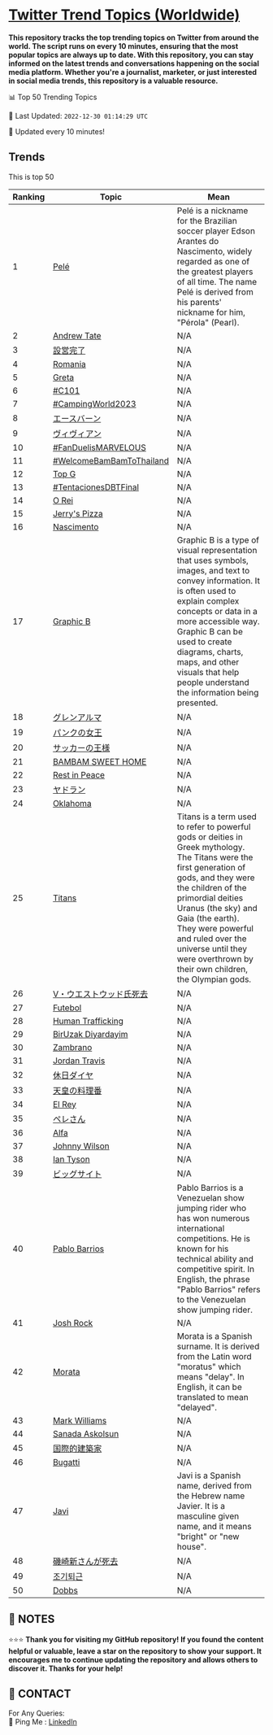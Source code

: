 [Twitter Trend Topics (Worldwide)](https://github.com/ErcinDedeoglu/Twitter-Trend-Topics)
==========

**This repository tracks the top trending topics on Twitter from around the world. 
The script runs on every 10 minutes, ensuring that the most popular topics are always up to date. 
With this repository, you can stay informed on the latest trends and conversations happening on the social media platform. 
Whether you're a journalist, marketer, or just interested in social media trends, this repository is a valuable resource.**


📊 Top 50 Trending Topics

📆 Last Updated: `2022-12-30 01:14:29 UTC`

🔧 Updated every 10 minutes!


## Trends

This is top 50

| Ranking | Topic | Mean |
| ------- | ------------ | ------------ |
| 1 | [Pelé](http://twitter.com/search?q=Pel%c3%a9) | Pelé is a nickname for the Brazilian soccer player Edson Arantes do Nascimento, widely regarded as one of the greatest players of all time. The name Pelé is derived from his parents' nickname for him, "Pérola" (Pearl). |
| 2 | [Andrew Tate](http://twitter.com/search?q=Andrew+Tate) | N/A |
| 3 | [設営完了](http://twitter.com/search?q=%e8%a8%ad%e5%96%b6%e5%ae%8c%e4%ba%86) | N/A |
| 4 | [Romania](http://twitter.com/search?q=Romania) | N/A |
| 5 | [Greta](http://twitter.com/search?q=Greta) | N/A |
| 6 | [#C101](http://twitter.com/search?q=%23C101) | N/A |
| 7 | [#CampingWorld2023](http://twitter.com/search?q=%23CampingWorld2023) | N/A |
| 8 | [エースバーン](http://twitter.com/search?q=%e3%82%a8%e3%83%bc%e3%82%b9%e3%83%90%e3%83%bc%e3%83%b3) | N/A |
| 9 | [ヴィヴィアン](http://twitter.com/search?q=%e3%83%b4%e3%82%a3%e3%83%b4%e3%82%a3%e3%82%a2%e3%83%b3) | N/A |
| 10 | [#FanDuelisMARVELOUS](http://twitter.com/search?q=%23FanDuelisMARVELOUS) | N/A |
| 11 | [#WelcomeBamBamToThailand](http://twitter.com/search?q=%23WelcomeBamBamToThailand) | N/A |
| 12 | [Top G](http://twitter.com/search?q=Top+G) | N/A |
| 13 | [#TentacionesDBTFinal](http://twitter.com/search?q=%23TentacionesDBTFinal) | N/A |
| 14 | [O Rei](http://twitter.com/search?q=O+Rei) | N/A |
| 15 | [Jerry's Pizza](http://twitter.com/search?q=Jerry%27s+Pizza) | N/A |
| 16 | [Nascimento](http://twitter.com/search?q=Nascimento) | N/A |
| 17 | [Graphic B](http://twitter.com/search?q=Graphic+B) | Graphic B is a type of visual representation that uses symbols, images, and text to convey information. It is often used to explain complex concepts or data in a more accessible way. Graphic B can be used to create diagrams, charts, maps, and other visuals that help people understand the information being presented. |
| 18 | [グレンアルマ](http://twitter.com/search?q=%e3%82%b0%e3%83%ac%e3%83%b3%e3%82%a2%e3%83%ab%e3%83%9e) | N/A |
| 19 | [パンクの女王](http://twitter.com/search?q=%e3%83%91%e3%83%b3%e3%82%af%e3%81%ae%e5%a5%b3%e7%8e%8b) | N/A |
| 20 | [サッカーの王様](http://twitter.com/search?q=%e3%82%b5%e3%83%83%e3%82%ab%e3%83%bc%e3%81%ae%e7%8e%8b%e6%a7%98) | N/A |
| 21 | [BAMBAM SWEET HOME](http://twitter.com/search?q=BAMBAM+SWEET+HOME) | N/A |
| 22 | [Rest in Peace](http://twitter.com/search?q=Rest+in+Peace) | N/A |
| 23 | [ヤドラン](http://twitter.com/search?q=%e3%83%a4%e3%83%89%e3%83%a9%e3%83%b3) | N/A |
| 24 | [Oklahoma](http://twitter.com/search?q=Oklahoma) | N/A |
| 25 | [Titans](http://twitter.com/search?q=Titans) | Titans is a term used to refer to powerful gods or deities in Greek mythology. The Titans were the first generation of gods, and they were the children of the primordial deities Uranus (the sky) and Gaia (the earth). They were powerful and ruled over the universe until they were overthrown by their own children, the Olympian gods. |
| 26 | [V・ウエストウッド氏死去](http://twitter.com/search?q=V%e3%83%bb%e3%82%a6%e3%82%a8%e3%82%b9%e3%83%88%e3%82%a6%e3%83%83%e3%83%89%e6%b0%8f%e6%ad%bb%e5%8e%bb) | N/A |
| 27 | [Futebol](http://twitter.com/search?q=Futebol) | N/A |
| 28 | [Human Trafficking](http://twitter.com/search?q=Human+Trafficking) | N/A |
| 29 | [BirUzak Diyardayim](http://twitter.com/search?q=BirUzak+Diyardayim) | N/A |
| 30 | [Zambrano](http://twitter.com/search?q=Zambrano) | N/A |
| 31 | [Jordan Travis](http://twitter.com/search?q=Jordan+Travis) | N/A |
| 32 | [休日ダイヤ](http://twitter.com/search?q=%e4%bc%91%e6%97%a5%e3%83%80%e3%82%a4%e3%83%a4) | N/A |
| 33 | [天皇の料理番](http://twitter.com/search?q=%e5%a4%a9%e7%9a%87%e3%81%ae%e6%96%99%e7%90%86%e7%95%aa) | N/A |
| 34 | [El Rey](http://twitter.com/search?q=El+Rey) | N/A |
| 35 | [ペレさん](http://twitter.com/search?q=%e3%83%9a%e3%83%ac%e3%81%95%e3%82%93) | N/A |
| 36 | [Alfa](http://twitter.com/search?q=Alfa) | N/A |
| 37 | [Johnny Wilson](http://twitter.com/search?q=Johnny+Wilson) | N/A |
| 38 | [Ian Tyson](http://twitter.com/search?q=Ian+Tyson) | N/A |
| 39 | [ビッグサイト](http://twitter.com/search?q=%e3%83%93%e3%83%83%e3%82%b0%e3%82%b5%e3%82%a4%e3%83%88) | N/A |
| 40 | [Pablo Barrios](http://twitter.com/search?q=Pablo+Barrios) | Pablo Barrios is a Venezuelan show jumping rider who has won numerous international competitions. He is known for his technical ability and competitive spirit. In English, the phrase "Pablo Barrios" refers to the Venezuelan show jumping rider. |
| 41 | [Josh Rock](http://twitter.com/search?q=Josh+Rock) | N/A |
| 42 | [Morata](http://twitter.com/search?q=Morata) | Morata is a Spanish surname. It is derived from the Latin word "moratus" which means "delay". In English, it can be translated to mean "delayed". |
| 43 | [Mark Williams](http://twitter.com/search?q=Mark+Williams) | N/A |
| 44 | [Sanada Askolsun](http://twitter.com/search?q=Sanada+Askolsun) | N/A |
| 45 | [国際的建築家](http://twitter.com/search?q=%e5%9b%bd%e9%9a%9b%e7%9a%84%e5%bb%ba%e7%af%89%e5%ae%b6) | N/A |
| 46 | [Bugatti](http://twitter.com/search?q=Bugatti) | N/A |
| 47 | [Javi](http://twitter.com/search?q=Javi) | Javi is a Spanish name, derived from the Hebrew name Javier. It is a masculine given name, and it means "bright" or "new house". |
| 48 | [磯崎新さんが死去](http://twitter.com/search?q=%e7%a3%af%e5%b4%8e%e6%96%b0%e3%81%95%e3%82%93%e3%81%8c%e6%ad%bb%e5%8e%bb) | N/A |
| 49 | [조기퇴근](http://twitter.com/search?q=%ec%a1%b0%ea%b8%b0%ed%87%b4%ea%b7%bc) | N/A |
| 50 | [Dobbs](http://twitter.com/search?q=Dobbs) | N/A |




## 📝 NOTES

⭐⭐⭐ **Thank you for visiting my GitHub repository! If you found the content helpful or valuable, leave a star on the repository to show your support. It encourages me to continue updating the repository and allows others to discover it. Thanks for your help!**

## 📨 CONTACT

 For Any Queries:  
            🏓 Ping Me : [LinkedIn](https://www.linkedin.com/in/ercindedeoglu/)